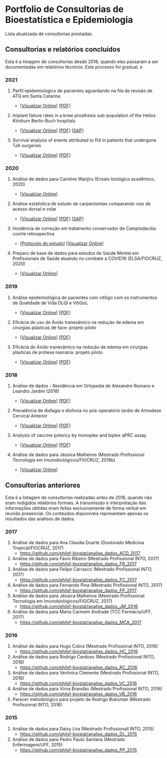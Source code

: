 # Portfolio de Consultorias de Bioestatística e Epidemiologia

Lista atualizada de consultorias prestadas.

## Consultorias e relatórios concluídos

Esta é a listagem de consultorias desde 2018, quando elas passaram a ser documentadas em relatórios técnicos.
Este processo foi gradual, e 

### 2021

1. Perfil epidemiológico de pacientes aguardando na fila de revisão de ATQ em Santa Catarina
   - [[Visualizar Online](https://github.com/philsf-biostat/analise_dados_FP_2021a/blob/main/report/analise_dados_FP_2021a-v01.md)]
   [[PDF](https://github.com/philsf-biostat/analise_dados_FP_2021a/blob/main/report/analise_dados_FP_2021a-v01.pdf?raw=true)]

1. Implant failure rates in a knee prosthesis sub-population of the Helios Klinikum Berlin-Buch hospitals
    - [[Visualizar Online](https://github.com/philsf-biostat/analise_dados_JF_2021/blob/main/report/analise_dados_JF_2021-v02.md)]
    [[PDF](https://github.com/philsf-biostat/analise_dados_JF_2021/blob/main/report/analise_dados_JF_2021-v02.pdf?raw=true)]
    [[SAP](https://github.com/philsf-biostat/analise_dados_JF_2021/blob/main/report/SAP_analise_dados_JF_2021-v01.pdf?raw=true)]

1. Survival analysis of events attributed to PJI in patients that undergone TJA surgeries
    - [[Visualizar Online](https://github.com/philsf-biostat/analise_dados_LT_2021/blob/master/report/analise_dados_LT_2021-v01.md)]
    [[PDF](https://github.com/philsf-biostat/analise_dados_LT_2021/blob/master/report/analise_dados_LT_2021-v01.pdf?raw=true)]

### 2020

1. Análise de dados para Caroline Wanjiru (Ensaio biológico acadêmico, 2020)
    - [[Visualizar Online](https://github.com/philsf-biostat/analise_dados_CW_2020)]

1. Análise estatística de estudo de carpectomias comparando vias de acesso dorsal e volar
    - [[Visualizar Online](https://github.com/philsf-biostat/analise_dados_DM_2020/blob/master/report/analise_dados_DM_2020-v01.md)]
    [[PDF](https://github.com/philsf-biostat/analise_dados_DM_2020/blob/master/report/analise_dados_DM_2020-v01.pdf?raw=true)]
    [[SAP](https://github.com/philsf-biostat/analise_dados_DM_2020/blob/master/report/SAP_analise_dados_DM_2020-v01.pdf?raw=true)]

1. Incidência de correção em tratamento conservador de Camptodacilia: coorte retrospectiva
    - [[Protocolo do estudo](https://docs.google.com/document/d/1zP3gHyTGvFkuKGh59t9Mqt87xMId9_UE/export?format=pdf)]
    [[Visualizar Online](https://github.com/philsf-biostat/analise_dados_MC_2020)]

1. Preparo de base de dados para estudos de Saúde Mental em Profissionais de Saúde atuando no combate a COVID19 (ELSA/FIOCRUZ, 2020)
    - [[Visualizar Online](https://github.com/philsf/dataclean-SMPS-covid19)]
<!-- 1. Parecer metodológico de Epidemiologia para Luciana Araujo (Doutorado Medicina Tropical/FIOCRUZ, 2020) -->


### 2019


1. Análise epidemiológica de pacientes com vitiligo com os instrumentos de Qualidade de Vida DLQI e VitiQoL
    - [[Visualizar Online](https://github.com/philsf-biostat/analise_dados_FCA_2019/blob/master/report/analise_dados_FCA_2019-v01.md)]
    [[PDF](https://github.com/philsf-biostat/analise_dados_FCA_2019/blob/master/report/analise_dados_FCA_2019-v01.pdf?raw=true)]

1. Eficácia do uso de Áxido tranexâmico na redução de edema em cirurgias plásticas de face: projeto piloto
    - [[Visualizar Online](https://github.com/philsf-biostat/analise_dados_VL_2019a/blob/master/report/analise_dados_VL_2019a-v01.md)]
    [[PDF](https://github.com/philsf-biostat/analise_dados_VL_2019a/blob/master/report/analise_dados_VL_2019a-v01.pdf?raw=true)]

1. Eficácia do Áxido tranexâmico na redução de edema em cirurgias plásticas de prótese mamária: projeto piloto
    - [[Visualizar Online](https://github.com/philsf-biostat/analise_dados_VL_2019b/blob/master/report/analise_dados_VL_2019b-v01.md)]
    [[PDF](https://github.com/philsf-biostat/analise_dados_VL_2019b/blob/master/report/analise_dados_VL_2019b-v01.pdf?raw=true)]

### 2018

1. Análise de dados - Residência em Ortopedia de Alexandre Romano e Leandro Jardim (2018)
    - [[Visualizar Online](https://github.com/philsf-biostat/analise_dados_AL_2018/blob/master/report/analise_dados_AL_2018-v01.md)]
    [[PDF](https://github.com/philsf-biostat/analise_dados_AL_2018/blob/master/report/analise_dados_AL_2018-v01.docx?raw=true)]

1. Prevalência de disfagia e disfonia no pós-operatório tardio de Artrodese Cervical Anterior
    - [[Visualizar Online](https://github.com/philsf-biostat/analise_dados_FC_2018a/blob/master/report/analise_dados_FC_2018a-v01.md)]
    [[PDF](https://github.com/philsf-biostat/analise_dados_FC_2018a/blob/master/report/analise_dados_FC_2018a-v01.pdf?raw=true)]

1. Analysis of vaccine potency by monoplex and biplex qPRC assay
      - [[Visualizar Online](https://github.com/philsf-biostat/analise_dados_JM_2018a/blob/master/report/analise_dados_JM_2018a-v01.md)]
      [[PDF](https://github.com/philsf-biostat/analise_dados_JM_2018a/blob/master/report/analise_dados_JM_2018a-v01.pdf?raw=true)]

1. Análise de dados para Jéssica Malheiros (Mestrado Profissional Tecnologia em Imunobiológicos/FIOCRUZ, 2018b)
    - [[Visualizar Online](https://github.com/philsf-biostat/analise_dados_JM_2018b)]

<!-- 1. Parecer metodológico de projeto de Magnus Gregory (Mestrado profissional INTO, 2018) -->


## Consultorias anteriores

Esta é a listagem de consultorias realizadas antes de 2018, quando não eram redigidos relatórios formais.
A transmissão e interpretação das informações obtidas eram feitas exclusivamente de forma verbal em reunião presencial.
Os conteúdos disponíveis representam apenas os resultados das análises de dados.

### 2017

1. Análise de dados para Ana Claudia Duarte (Doutorado Medicina Tropical/FIOCRUZ, 2017)
    - https://github.com/philsf-biostat/analise_dados_ACD_2017
1. Análise de dados para Fávio Ribeiro (Mestrado Profissional INTO, 2017)
    - https://github.com/philsf-biostat/analise_dados_FR_2017
1. Análise de dados para Felipe Carrasco (Mestrado Profissional INTO, 2017)
    - https://github.com/philsf-biostat/analise_dados_FC_2017
1. Análise de dados para Fernando Pina (Mestrado Profissional INTO, 2017)
    - https://github.com/philsf-biostat/analise_dados_FP_2017
1. Análise de dados para Jéssica Malheiros (Mestrado Profissional Tecnologia em Imunobiológicos/FIOCRUZ, 2017)
    - https://github.com/philsf-biostat/analise_dados_JM_2016
1. Análise de dados para Maria Carmem Andrade (TCC Farmácia/UFF, 2017)
    - https://github.com/philsf-biostat/analise_dados_MCA_2017

### 2016


1. Análise de dados para Hugo Cobra (Mestrado Profissional INTO, 2016)
    - https://github.com/philsf-biostat/analise_dados_HC_2016
1. Análise de dados para Rodrigo Cardoso (Mestrado Profissional INTO, 2016)
    - https://github.com/philsf-biostat/analise_dados_RC_2016
1. Análise de dados para Verônica Clemente (Mestrado Profissional INTO, 2016)
    - https://github.com/philsf-biostat/analise_dados_VC_2016
1. Análise de dados para Virna Brandão (Mestrado Profissional INTO, 2016)
    - https://github.com/philsf-biostat/analise_dados_VB_2016
1. Parecer metodológico para projeto de Rodrigo Buksman (Mestrado Profissional INTO, 2016)


### 2015

1. Análise de dados para Daisy Lira (Mestrado Profissionall INTO, 2015)
    - https://github.com/philsf-biostat/analise_dados_DL_2015
1. Análise de dados para Pedro Paulo Santana (Mestrado Enfermagem/UFF, 2015)
    - https://github.com/philsf-biostat/analise_dados_PP_2015
